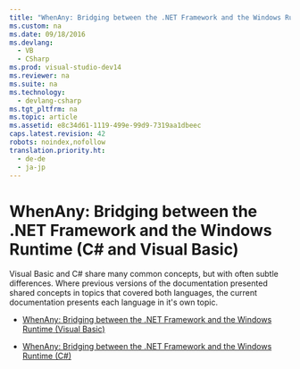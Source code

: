 ```yaml
---
title: "WhenAny: Bridging between the .NET Framework and the Windows Runtime (C# and Visual Basic)"
ms.custom: na
ms.date: 09/18/2016
ms.devlang: 
  - VB
  - CSharp
ms.prod: visual-studio-dev14
ms.reviewer: na
ms.suite: na
ms.technology: 
  - devlang-csharp
ms.tgt_pltfrm: na
ms.topic: article
ms.assetid: e8c34d61-1119-499e-99d9-7319aa1dbeec
caps.latest.revision: 42
robots: noindex,nofollow
translation.priority.ht: 
  - de-de
  - ja-jp
---
```

# WhenAny: Bridging between the .NET Framework and the Windows Runtime (C# and Visual Basic)
Visual Basic and C# share many common concepts, but with often subtle differences. Where previous versions of the documentation presented shared concepts in topics that covered both languages, the current documentation presents each language in it's own topic.  
  
-   [WhenAny: Bridging between the .NET Framework and the Windows Runtime (Visual Basic)](../vs140/WhenAny--Bridging-between-the-.NET-Framework-and-the-Windows-Runtime--Visual-Basic-.md)  
  
-   [WhenAny: Bridging between the .NET Framework and the Windows Runtime (C#)](../vs140/WhenAny--Bridging-between-the-.NET-Framework-and-the-Windows-Runtime--C#-.md)